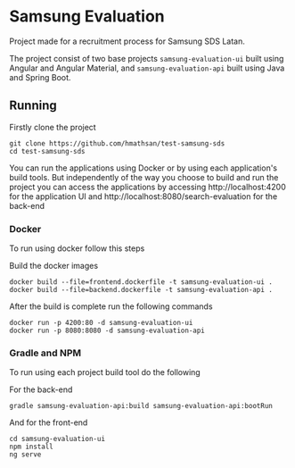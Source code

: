 # Samsung Evaluation

Project made for a recruitment process for Samsung SDS Latan.

The project consist of two base projects `samsung-evaluation-ui` 
built using Angular and Angular Material, and `samsung-evaluation-api` 
built using Java and Spring Boot.

## Running
Firstly clone the project
```shell
git clone https://github.com/hmathsan/test-samsung-sds
cd test-samsung-sds
```

You can run the applications using Docker or by using each application's 
build tools. But independently of the way you choose to build and run 
the project you can access the applications by accessing 
http://localhost:4200 for the application UI and 
http://localhost:8080/search-evaluation for the back-end

### Docker
To run using docker follow this steps

Build the docker images
```shell
docker build --file=frontend.dockerfile -t samsung-evaluation-ui .
docker build --file=backend.dockerfile -t samsung-evaluation-api .
```

After the build is complete run the following commands
```shell
docker run -p 4200:80 -d samsung-evaluation-ui
docker run -p 8080:8080 -d samsung-evaluation-api
```

### Gradle and NPM

To run using each project build tool do the following

For the back-end
```shell
gradle samsung-evaluation-api:build samsung-evaluation-api:bootRun
```

And for the front-end
```shell
cd samsung-evaluation-ui
npm install
ng serve
```

